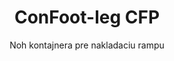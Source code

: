 ---
title: "ConFoot-leg CFP"
subtitle: "Noh kontajnera pre nakladaciu rampu"
mainImage: "/images/products/confoot-leg-cfp-main.jpg"
gallery:
  - "/images/products/confoot-leg-cfp-1.jpg"
  - "/images/products/confoot-leg-cfp-2.jpg"
  - "/images/products/confoot-leg-cfp-3.jpg"
shortDescription: "ConFoot-leg CFP je navrhnutý pre nakladacie rampy, umožňujúci bezpečné upevnenie kontajnera k mole a zároveň umožňujúci úplné otvorenie dverí smerom k bokom."
technicalDescription: "Model CFP umožňuje nakladať výrobky priamo z výroby do kontajnera bez potreby medziprekladového skladovania, pričom nie je potrebné žiadne ďalšie zariadenie na manipuláciu s kontajnermi."
videoID: "da7h7VgJHgs"
specifications:
  - name: "Hmotnosť"
    value: "24 kg na nohu"
  - name: "Nosnosť"
    value: "30 ton"
  - name: "Nastaviteľný rozsah"
    value: "1 043 mm až 1 448 mm"
  - name: "Materiál"
    value: "Vysokokvalitná oceľ"
price: "3.600 EUR"
priceVAT: "4.356 EUR"
pricingNotes: "Dostupné množstevné zľavy. Pre viac informácií kontaktujte náš obchodný tím."
buyLink: "/contact"
howToUse: |
  1. Umiestnite CFP nohu na roh kontajnera podľa odliatej lišty
  2. Aktivujte zámkový mechanizmus
  3. V prípade potreby nastavte výšku v rozsahu 1 043 mm až 1 448 mm
  4. Upevnite kontajner k nakladacej rampe
  5. Úplne otvorte dvere kontajnera smerom k bokom
  6. Nakladajte výrobky priamo z výroby do kontajnera
benefits:
  - title: "Integrácia s nakladacou rampou"
    description: "Umožňuje bezpečné upevnenie kontajnera na rampu a zároveň umožňuje úplné otvorenie dverí smerom k bokom"
  - title: "Priame nakladanie"
    description: "Výrobky sa môžu nakladať priamo z výroby do kontajnera bez medziprekladového skladovania"
  - title: "Bez ďalšieho vybavenia"
    description: "Na nakládacie operácie nie je potrebné žiadne ďalšie zariadenie na manipuláciu s kontajnermi"
  - title: "Efektívnosť prívesu"
    description: "Uvoľní príves pre ďalšie úlohy, zatiaľ čo kontajner zostáva na nakladacej rampe"
  - title: "Dodatočný skladovací priestor"
    description: "Kontajnery môžu byť využité ako dodatočný skladovací priestor, keď nie sú v preprave"
  - title: "Okamžitá mobilita"
    description: "Kontajnery sú vždy pripravené na presun – jednoducho sa podkontajner nasunie príves a cesta pokračuje"
articleContent: |
  ## Čo je ConFoot-leg CFP?

  ConFoot-leg CFP je špecializované riešenie pre nohy kontajnera, navrhnuté špeciálne pre prevádzky nakladacích rampa. Model CFP umožňuje bezpečné upevnenie kontajnerov k nakladacím rampám a zároveň umožňuje úplné otvorenie dverí smerom k bokom, čím vytvára plynulú integráciu medzi kontajnerom a zariadením. Toto inovatívne riešenie premieňa prepravné kontajnery na efektívne predĺženie vašej nakladacej rampy, čím eliminuje potrebu medziprekladového skladovania a použitia dodatočného manipulačného vybavenia.

  ## Hlavné výhody pre prevádzky nakladacích rampa

  ConFoot-leg CFP prináša významné prevádzkové výhody pre firmy, ktoré pravidelne nakladajú a vybavujú prepravné kontajnery. Upevnením kontajnerov priamo k nakladacej rampe môžete uvoľniť prívesy pre iné úlohy, čím optimalizujete využitie svojej flotily a znižujete čakacie doby. Výrobky je možné nakladať priamo z výroby do kontajnera bez medziprekladového skladovania, čím sa zjednodušuje logistický proces a znižujú manipulačné náklady.

  Okrem toho môžu kontajnery vybavené CFP nohami slúžiť ako flexibilný dodatočný skladovací priestor, keď nie sú v preprave. Sú vždy pripravené na presun – stačí nasunúť príves pod kontajner a cesta pokračuje. Táto všestrannosť robí z CFP ideálne riešenie pre firmy, ktoré chcú zvýšiť efektivitu nakladacích rampa a skladovaciu kapacitu.

  ## Ako to funguje

  ConFoot-leg CFP sa bezpečne pripája na rohové odliate lišty kontajnera, čím poskytuje stabilnú oporu pri umiestnení kontajnera na nakladacej rampe. Nohy majú nastaviteľný rozsah od 1 043 mm do 1 448 mm, čo umožňuje presné zarovnanie s rôznymi výškami nakladacích rampa. Každá noha váži 24 kg, čo zaručuje jednoduchú manipuláciu pre operátorov, pričom systém disponuje značnou nosnosťou 30 ton.

  Inštalácia je jednoduchá:
  1. Umiestnite CFP nohy na rohové odliate lišty kontajnera
  2. Aktivujte zámkový mechanizmus pre upevnenie nôh
  3. Podľa potreby nastavte výšku tak, aby sa zhodovala s výškou nakladacej rampy
  4. Upevnite kontajner k rampa
  5. Úplne otvorte dvere kontajnera smerom k bokom
  6. Začnite nakladať výrobky priamo z výroby do kontajnera

  Po dokončení nakládania kontajner zostáva pripravený na prepravu. Keď je dostupný príves, stačí ho nasunúť pod kontajner, odstrániť nohy a cesta môže pokračovať bez akýchkoľvek medziprocesov.

  ## Aplikácie ConFoot-leg CFP

  ### Výrobné zariadenia
  Výrobné zariadenia výrazne profitujú zo schopnosti CFP vytvoriť plynulé predĺženie výrobnej oblasti. Umiestnením kontajnerov priamo k nakladacím rampám môžu výrobky prechádzať priamo z výrobnej linky do prepravných kontajnerov, čím sa eliminuje potreba medziprekladového skladovania a znižujú sa manipulačné náklady. Tento prístup priameho nakladania minimalizuje riziko poškodenia a zjednodušuje logistické operácie.

  ### Distribučné centrá
  Pre distribučné centrá poskytuje CFP cennú flexibilitu v nakladacích operáciách. Kontajnery môžu byť umiestnené na nakladacích rampách po dlhšiu dobu, čo umožňuje efektívne nakladanie, keď sú výrobky dostupné. Tento prístup znižuje tlak na nutnosť okamžitého nakladania, keď prívesy čakajú, čím sa optimalizuje využitie pracovnej sily aj dopravných prostriedkov.

  ### Maloobchodné prevádzky
  Maloobchodné podniky môžu využiť kontajnery vybavené CFP nohami ako flexibilný dodatočný skladovací priestor počas sezónnych pikov. Kontajnery môžu byť umiestnené na nakladacích rampách pre priame prijímanie tovaru a následne premiestnené do skladových priestorov, keď sú plne naložené. Tento prístup poskytuje nákladovo efektívne dodatočné kapacity bez potreby trvalého rozširovania zariadenia.

  ### Dopravné spoločnosti
  Dopravné spoločnosti profitujú z lepšieho využitia flotily vďaka systému CFP. Prívesy môžu doručiť kontajnery priamo k zákazníkom a okamžite pokračovať ďalšou úlohou, namiesto čakania na ukončenie nakladacích/vykládacích operácií. Táto efektívnosť môže výrazne zvýšiť produktívnu kapacitu existujúcich prívesov.

  ## Technické špecifikácie

  - **Nosnosť**: 30 ton
  - **Hmotnosť**: 24 kg na nohu
  - **Nastaviteľný rozsah**: 1 043 mm až 1 448 mm
  - **Materiál**: Vysokokvalitná oceľ s odolným povrchovým spracovaním
  - **Kompatibilita**: Štandardné rohové odliate lišty pre nákladné kontajnery

  ConFoot-leg CFP predstavuje inovatívne riešenie pre prevádzky nakladacích rampa, ktoré firmám ponúka možnosť optimalizovať logistické procesy, zlepšiť využitie zdrojov a vytvoriť flexibilný dodatočný skladovací priestor. Umožnením priameho nakladania z výroby do kontajnerov a uvoľnením prívesov pre iné úlohy pomáha CFP firmám dosiahnuť väčšiu efektivitu a nákladovú efektívnosť pri manipulácii s kontajnermi.
---